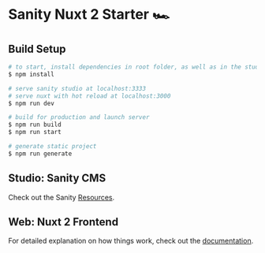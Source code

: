 # Sanity Nuxt 2 Starter 🏎

## Build Setup

```bash
# to start, install dependencies in root folder, as well as in the studio and web folders
$ npm install

# serve sanity studio at localhost:3333
# serve nuxt with hot reload at localhost:3000
$ npm run dev

# build for production and launch server
$ npm run build
$ npm run start

# generate static project
$ npm run generate
```

## Studio: Sanity CMS

Check out the Sanity [Resources](https://www.sanity.io/docs/overview-introduction).

## Web: Nuxt 2 Frontend

For detailed explanation on how things work, check out the [documentation](https://nuxtjs.org).
